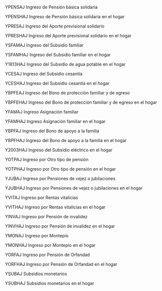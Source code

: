 YPENSAJ Ingreso de Pensión básica solidaria

YPENSHAJ Ingreso de Pensión básica solidaria en el hogar

YPRESAJ Ingreso del Aporte previsional solidario

YPRESHAJ Ingreso del Aporte previsional solidario en el hogar

YSFAMAJ Ingreso del Subsidio familiar

YSFAMHAJ Ingreso del Subsidio familiar en el hogar

Y1813HAJ Ingreso del Subsidio de agua potable en el hogar

YCESAJ Ingreso del Subsidio cesantía

YCESHAJ Ingreso del Subsidio cesantía en el hogar

YBPFEAJ Ingreso del Bono de protección familiar y de egreso

YBPFEHAJ Ingreso del Bono de protección familiar y de egreso en el hogar

YFAMAJ Ingreso Asignación familiar

YFAMHAJ Ingreso Asignación familiar en el hogar

YBPFAJ Ingreso del Bono de apoyo a la familia

YBPFHAJ Ingreso del Bono de apoyo a la familia en el hogar

Y2003HAJ Ingreso del Subsidio eléctrico en el hogar

YOTPAJ Ingreso por Otro tipo de pensión

YOTPHAJ Ingreso por Otro tipo de pensión en el hogar

YJUBAJ Ingreso por Pensiones de vejez o jubilaciones

YJUBHAJ Ingreso por Pensiones de vejez o jubilaciones en el hogar

YVITAJ Ingreso por Rentas vitalicias

YVITHAJ Ingreso por Rentas vitalicias en el hogar

YINVAJ Ingreso por Pensión de invalidez

YINVHAJ Ingreso por Pensión de invalidez en el hogar

YMONAJ Ingreso por Montepío

YMONHAJ Ingreso por Montepío en el hogar

YORFAJ Ingreso por Pensión de Orfandad

YORFHAJ Ingreso por Pensión de Orfandad en el hogar

YSUBAJ Subsidios monetarios

YSUBHAJ Subsidios monetarios en el hogar
